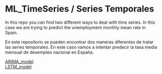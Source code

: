 # ML_TimeSeries / Series Temporales   
In this repo you can find two  different ways to deal with time series. In this case we are trying to predict the unemployment monthly mean rate in Spain.    

En este repositorio se pueden encontrar dos maneras diferentes de tratar las series temporales. En este caso vamos a intentar predecir la tasa media mensual de desempleo nacional en España.    

[ARIMA_model](https://github.com/JesusGomezHernandez/ML_TimeSeries/tree/master/ARIMA_model)    
[LSTM_model](https://github.com/JesusGomezHernandez/ML_TimeSeries/tree/master/LSTM_model)



